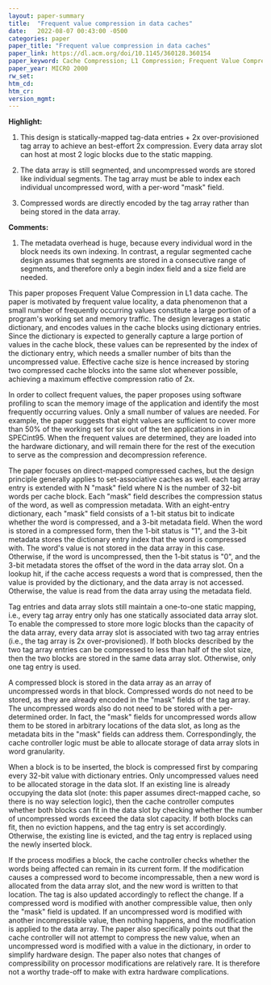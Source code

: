 ```yaml
---
layout: paper-summary
title:  "Frequent value compression in data caches"
date:   2022-08-07 00:43:00 -0500
categories: paper
paper_title: "Frequent value compression in data caches"
paper_link: https://dl.acm.org/doi/10.1145/360128.360154
paper_keyword: Cache Compression; L1 Compression; Frequent Value Compression
paper_year: MICRO 2000
rw_set:
htm_cd:
htm_cr:
version_mgmt:
---
```


**Highlight:**

1. This design is statically-mapped tag-data entries + 2x over-provisioned tag array to achieve an best-effort
2x compression. Every data array slot can host at most 2 logic blocks due to the static mapping.

2. The data array is still segmented, and uncompressed words are stored like individual segments.
The tag array must be able to index each individual uncompressed word, with a per-word "mask" field.

3. Compressed words are directly encoded by the tag array rather than being stored in the data array.

**Comments:**

1. The metadata overhead is huge, because every individual word in the block needs its own indexing.
In contrast, a regular segmented cache design assumes that segments are stored in a consecutive range
of segments, and therefore only a begin index field and a size field are needed.

This paper proposes Frequent Value Compression in L1 data cache. The paper is motivated by frequent value locality,
a data phenomenon that a small number of frequently occurring values constitute a large portion of a program's working
set and memory traffic.
The design leverages a static dictionary, and encodes values in the cache blocks using dictionary entries. 
Since the dictionary is expected to generally capture a large portion of values in the 
cache block, these values can be represented by the index of the dictionary entry, which needs a smaller number of bits
than the uncompressed value. 
Effective cache size is hence increased by storing two compressed cache blocks into the same slot whenever possible,
achieving a maximum effective compression ratio of 2x.

In order to collect frequent values, the paper proposes using software profiling to scan the memory image of the 
application and identify the most frequently occurring values.
Only a small number of values are needed. For example, the paper suggests that eight values are sufficient to cover
more than 50% of the working set for six out of the ten applications in in SPECint95.
When the frequent values are determined, they are loaded into the hardware dictionary, and will remain there for the 
rest of the execution to serve as the compression and decompression reference.

The paper focuses on direct-mapped compressed caches, but the design principle generally applies to set-associative
caches as well.
each tag array entry is extended with N "mask" field where N is the number of 32-bit words per cache block.
Each "mask" field describes the compression status of the word, as well as compression metadata.
With an eight-entry dictionary, each "mask" field consists of a 1-bit status bit to indicate whether the word is
compressed, and a 3-bit metadata field.
When the word is stored in a compressed form, then the 1-bit status is "1", and the 3-bit metadata stores 
the dictionary entry index that the word is compressed with. 
The word's value is not stored in the data array in this case.
Otherwise, if the word is uncompressed, then the 1-bit status is "0", and the 3-bit metadata stores the offset
of the word in the data array slot.
On a lookup hit, if the cache access requests a word that is compressed, then the value is provided by the 
dictionary, and the data array is not accessed. Otherwise, the value is read from the data array using the 
metadata field.

Tag entries and data array slots still maintain a one-to-one static mapping, i.e., every tag array entry only has
one statically associated data array slot.
To enable the compressed to store more logic blocks than the capacity of the data array, every data array slot
is associated with two tag array entries (i.e., the tag array is 2x over-provisioned).
If both blocks described by the two tag array entries can be compressed to less than half of the slot size,
then the two blocks are stored in the same data array slot. Otherwise, only one tag entry is used.

A compressed block is stored in the data array as an array of uncompressed words in that block. Compressed 
words do not need to be stored, as they are already encoded in the "mask" fields of the tag array.
The uncompressed words also do not need to be stored with a per-determined order. In fact, the "mask"
fields for uncompressed words allow them to be stored in arbitrary locations of the data slot, 
as long as the metadata bits in the "mask" fields can address them.
Correspondingly, the cache controller logic must be able to allocate storage of data array slots in word granularity.

When a block is to be inserted, the block is compressed first by comparing every 32-bit value with dictionary entries.
Only uncompressed values need to be allocated storage in the data slot.
If an existing line is already occupying the data slot (note: this paper assumes direct-mapped cache, so there is
no way selection logic), then the cache controller computes whether both blocks can fit in the data slot by
checking whether the number of uncompressed words exceed the data slot capacity.
If both blocks can fit, then no eviction happens, and the tag entry is set accordingly. 
Otherwise, the existing line is evicted, and the tag entry is replaced using the newly inserted block.

If the process modifies a block, the cache controller checks whether the words being affected can remain in its
current form. If the modification causes a compressed word to become incompressable, then a new word is 
allocated from the data array slot, and the new word is written to that location. The tag is also updated accordingly
to reflect the change.
If a compressed word is modified with another compressible value, then only the "mask" field is updated.
If an uncompressed word is modified with another incompressible value, then nothing happens, and the 
modification is applied to the data array.
The paper also specifically points out that the cache controller will not attempt to compress the new value, when 
an uncompressed word is modified with a value in the dictionary, in order to simplify hardware design.
The paper also notes that changes of compressibility on processor modifications are relatively rare.
It is therefore not a worthy trade-off to make with extra hardware complications.
